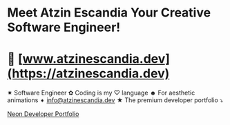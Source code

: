 # Meet Atzin Escandia Your Creative Software Engineer!

# 🫧 [www.atzinescandia.dev](https://atzinescandia.dev) 

✷ Software Engineer
✿ Coding is my ♡ language
☻ For aesthetic animations ➧ info@atzinescandia.dev
★ The premium developer portfolio ⤵

[Neon Developer Portfolio]([https://atzinescandia.dev](https://neon-developer-portfolio.vercel.app/)) 
